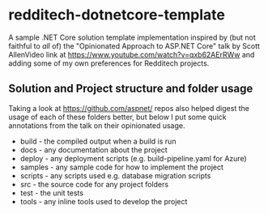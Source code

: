 # redditech-dotnetcore-template
A sample .NET Core solution template implementation inspired by (but not faithful to *all* of) the "Opinionated Approach to ASP.NET Core" talk by Scott AllenVideo link at
https://www.youtube.com/watch?v=qxb62AErRWw and adding some of my own preferences for Redditech projects.


## Solution and Project structure and folder usage
Taking a look at https://github.com/aspnet/ repos also helped digest the usage of each of these folders better, but below I put some quick annotations from the talk on their opinionated usage.

- build - the compiled output when a build is run
- docs - any documentation about the project
- deploy - any deployment scripts (e.g. build-pipeline.yaml for Azure)
- samples - any sample code for how to implement the project
- scripts - any scripts used e.g. database migration scripts
- src - the source code for any project folders
- test - the unit tests
- tools - any inline tools used to develop the project
